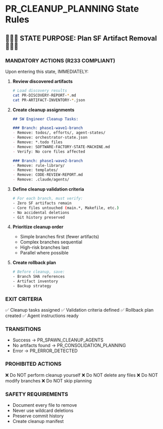 # PR_CLEANUP_PLANNING State Rules

## 🔴🔴🔴 STATE PURPOSE: Plan SF Artifact Removal 🔴🔴🔴

### MANDATORY ACTIONS (R233 COMPLIANT)
Upon entering this state, IMMEDIATELY:

1. **Review discovered artifacts**
   ```bash
   # Load discovery results
   cat PR-DISCOVERY-REPORT-*.md
   cat PR-ARTIFACT-INVENTORY-*.json
   ```

2. **Create cleanup assignments**
   ```markdown
   ## SW Engineer Cleanup Tasks:

   ### Branch: phase1-wave1-branch
   - Remove: todos/, efforts/, agent-states/
   - Remove: orchestrator-state.json
   - Remove: *.todo files
   - Remove: SOFTWARE-FACTORY-STATE-MACHINE.md
   - Verify: No core files affected

   ### Branch: phase1-wave2-branch
   - Remove: rule-library/
   - Remove: templates/
   - Remove: CODE-REVIEW-REPORT.md
   - Remove: .claude/agents/
   ```

3. **Define cleanup validation criteria**
   ```bash
   # For each branch, must verify:
   - Zero SF artifacts remain
   - Core files untouched (main.*, Makefile, etc.)
   - No accidental deletions
   - Git history preserved
   ```

4. **Prioritize cleanup order**
   - Simple branches first (fewer artifacts)
   - Complex branches sequential
   - High-risk branches last
   - Parallel where possible

5. **Create rollback plan**
   ```bash
   # Before cleanup, save:
   - Branch SHA references
   - Artifact inventory
   - Backup strategy
   ```

### EXIT CRITERIA
✅ Cleanup tasks assigned
✅ Validation criteria defined
✅ Rollback plan created
✅ Agent instructions ready

### TRANSITIONS
- Success → PR_SPAWN_CLEANUP_AGENTS
- No artifacts found → PR_CONSOLIDATION_PLANNING
- Error → PR_ERROR_DETECTED

### PROHIBITED ACTIONS
❌ Do NOT perform cleanup yourself
❌ Do NOT delete any files
❌ Do NOT modify branches
❌ Do NOT skip planning

### SAFETY REQUIREMENTS
- Document every file to remove
- Never use wildcard deletions
- Preserve commit history
- Create cleanup manifest